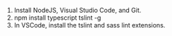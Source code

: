 1) Install NodeJS, Visual Studio Code, and Git.
2) npm install typescript tslint -g
3) In VSCode, install the tslint and sass lint extensions.
